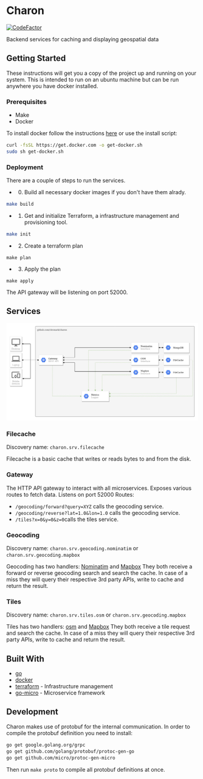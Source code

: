 # Charon
[![CodeFactor](https://www.codefactor.io/repository/github/chronark/charon/badge)](https://www.codefactor.io/repository/github/chronark/charon)

Backend services for caching and displaying geospatial data



## Getting Started

These instructions will get you a copy of the project up and running on your system. This is intended to run on an ubuntu machine but can be run anywhere you have docker installed.

### Prerequisites

- Make
- Docker

To install docker follow the instructions [here](https://docs.docker.com/install/linux/docker-ce/ubuntu/) or use the install script:
```sh
curl -fsSL https://get.docker.com -o get-docker.sh
sudo sh get-docker.sh
```

### Deployment

There are a couple of steps to run the services.

- 0. Build all necessary docker images if you don't have them alrady.
```sh
make build
```

- 1. Get and initialize Terraform, a infrastructure management and provisioning tool.
```sh
make init
```

- 2. Create a terraform plan
```
make plan
```

- 3. Apply the plan
```
make apply
```

The API gateway will be listening on port 52000.

## Services
![Architecture](https://github.com/chronark/charon/blob/master/architecture.jpeg?raw=true)

### Filecache
Discovery name: `charon.srv.filecache`

Filecache is a basic cache that writes or reads bytes to and from the disk.

### Gateway
The HTTP API gateway to interact with all microservices. Exposes various routes to fetch data.
Listens on port 52000
Routes:
- `/geocoding/forward?query=XYZ` calls the geocoding service.
- `/geocoding/reverse?lat=1.0&lon=1.0` calls the geocoding service.
- `/tiles?x=0&y=0&z=0`calls the tiles service.

### Geocoding
Discovery name: `charon.srv.geocoding.nominatim` or `charon.srv.geocoding.mapbox`

Geocoding has two handlers:  [Nominatim](https://nominatim.org/) and [Mapbox](https://www.mapbox.com/)
They both receive a forward or reverse geocoding search and search the cache. In case of a miss they will query their respective 3rd party APIs, write to cache and return the result.

### Tiles
Discovery name: `charon.srv.tiles.osm` or `charon.srv.geocoding.mapbox`

Tiles has two handlers:  [osm](https://openstreetmap.org/) and [Mapbox](https://www.mapbox.com/)
They both receive a tile request and search the cache. In case of a miss they will query their respective 3rd party APIs, write to cache and return the result.


## Built With

* [go](https://golang.org/)
* [docker](https://www.docker.com/)
* [terraform](https://www.terraform.io/) - Infrastructure management
* [go-micro](https://github.com/micro/go-micro) - Microservice framework

## Development

Charon makes use of protobuf for the internal communication. In order to compile the protobuf definition you need to install:
```sh
go get google.golang.org/grpc
go get github.com/golang/protobuf/protoc-gen-go
go get github.com/micro/protoc-gen-micro
```

Then run `make proto` to compile all protobuf definitions at once.